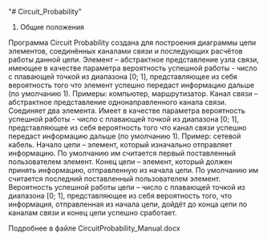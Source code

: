 "# Circuit_Probability" 

1. Общие положения

Программа Circuit Probability создана для построения диаграммы цепи элементов, соединённых каналами связи и последующих расчётов работы данной цепи.
Элемент – абстрактное представление узла связи, имеющее в качестве параметра вероятность успешной работы - число с плавающей точкой из диапазона [0; 1], представляющее из себя вероятность того что элемент успешно передаст информацию дальше (по умолчанию 1). Примеры: компьютер, маршрутизатор.
Канал связи – абстрактное представление однонаправленного канала связи. Соединяет два элемента. Имеет в качестве параметра вероятность успешной работы - число с плавающей точкой из диапазона [0; 1], представляющее из себя вероятность того что канал связи успешно передаст информацию дальше (по умолчанию 1). Пример: сетевой кабель.
Начало цепи – элемент, который изначально отправляет информацию. По умолчанию им считается первый поставленный пользователем элемент.
Конец цепи – элемент, который должен принять информацию, отправленную из начала цепи. По умолчанию им считается последний поставленный пользователем элемент.
Вероятность успешной работы цепи – число с плавающей точкой из диапазона [0; 1], представляющее из себя вероятность того, что информация, отправленная из начала цепи, дойдёт до конца цепи по каналам связи и конец цепи успешно сработает.

Подробнее в файле CircuitProbability_Manual.docx

